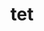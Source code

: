 ---
category: 3-letters
denotation: null
name: tet
reference_link: https://www.etymonline.com/word/tet
root_language: null
root_name: null
title: tet
type: free
word_sums:
- respelling: tet
  sum: 'Tet + '
---